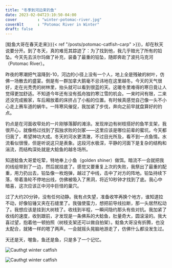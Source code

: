 ```yaml
---
title: "冬季到河边来钓鱼"
date: 2023-02-04T23:10:50-04:00
cover         : "winter-potomac-river.jpg"
coverAlt      : "Potomac River in Winter"
draft: false
---
```


[鲶鱼大哥在春天走来]({{< ref "/posts/potomac-catfish-carp" >}})，却在秋天说要分开。到了冬天，真的难觅其踪迹了：为了找到他，我几乎赔光了所有的铅坠。今天先去沃尔玛做了补充，装备了最重的铅坠，随即奔赴了波托马克河（Potomac River）。

昨夜的寒潮把气温降到-10，河边的小径上没有一个人，地上全是残破的树叶，仿佛一场散去的盛宴。倒是有一群加拿大鹅毫不忌讳地在这里越冬。今天的天气很好，走在光秃秃的树林里，抬头就可以看到很蓝的天。这暖冬里难得的寒日竟让人觉得更加舒适。不知道今年还有没有孤舟独钓寒江雪的机会。一来时间有限，二来还没完成搬家，车后厢放着的床挤占了小船的位置。有时候真感觉自己像一头不小心走上赛车道的蜗牛。一阵寒风催促，我加紧了步伐，奔向之前早就盘算好的钓点。

钓点是在河面收窄处的一片刚够落脚的滩涂。发现岸边有树枝搭好的鱼竿支架，我很开心，就像杨过找到了孤独求败的剑冢——这里应该是哪位前辈的蜜坑，今天都归我了，希望神功大成。冬天的河水更清澈，不过目光所及，看不到一点鱼情。水流看似很慢，但是听说这只是表象。这段河水极深，平静的河面下是复杂的结构和湍流，而结构深处就是大鲶鱼的越冬场所。

知道鲶鱼大哥爱吃荤，特地奉上小鱼（golden shiner）做饵。暗流不一会就把我的线组带到了一边，然后就挂底了。感觉又要重复上次的失败，我祭出了最重的配重，用力扔出去，铅坠像一枚炮弹，越过了中线，击中了对方的阵地。铅坠持续下落，带着渔轮不停地出线，仿佛被吸入了黑洞，将近10秒钟才找到了底。我心中暗喜，这次应该正中河中巨怪的巢穴。

过了大约20分钟，没有任何动静。我有点失望，准备收竿再换个地方，谁知道拉不动，好像铅锤又夹在石缝里了。我强使蛮力，想把前导线拉断，那一头居然松动了。我想应该是挂到大树枝了。收线到半程，一瞬间隐约那头有些对抗。我加紧了收线的速度，收到跟前，才发现是一条佛系的大鲶鱼，肚量奇大，圆滚滚的。我大喜过望，抱着他一顿拍照（树枝支架还可以做自拍架）。鲶鱼大哥没有折腾，也没太配合，就猪一样的嗯了两声。一会就摇头晃脑地游走了，仿佛什么都没发生过。

天还是天，喔鱼，鱼还是鱼，只是多了一个记忆。


![Cauthgt winter catfish](caught-winter-catfish.jpg)

![Cauthgt winter catfish](winter-catfish-solo.jpg)
